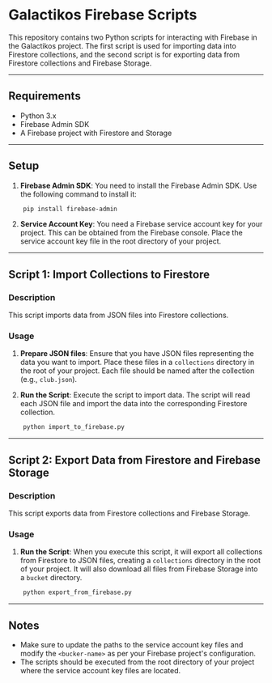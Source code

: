 # Galactikos Firebase Scripts

This repository contains two Python scripts for interacting with Firebase in the Galactikos project. The first script is used for importing data into Firestore collections, and the second script is for exporting data from Firestore collections and Firebase Storage.

---

## Requirements

- Python 3.x
- Firebase Admin SDK
- A Firebase project with Firestore and Storage

---

## Setup

1. **Firebase Admin SDK**: You need to install the Firebase Admin SDK. Use the following command to install it:

```bash
    pip install firebase-admin
```


2. **Service Account Key**: You need a Firebase service account key for your project. This can be obtained from the Firebase console. Place the service account key file in the root directory of your project.

---

## Script 1: Import Collections to Firestore


### Description

This script imports data from JSON files into Firestore collections.


### Usage

1. **Prepare JSON files**: Ensure that you have JSON files representing the data you want to import. Place these files in a `collections` directory in the root of your project. Each file should be named after the collection (e.g., `club.json`).

2. **Run the Script**: Execute the script to import data. The script will read each JSON file and import the data into the corresponding Firestore collection.

```bash
    python import_to_firebase.py
```

---

## Script 2: Export Data from Firestore and Firebase Storage

### Description

This script exports data from Firestore collections and Firebase Storage.

### Usage

1. **Run the Script**: When you execute this script, it will export all collections from Firestore to JSON files, creating a `collections` directory in the root of your project. It will also download all files from Firebase Storage into a `bucket` directory.

```bash
    python export_from_firebase.py
```

---


## Notes

- Make sure to update the paths to the service account key files and modify the `<bucker-name>` as per your Firebase project's configuration.
- The scripts should be executed from the root directory of your project where the service account key files are located.
